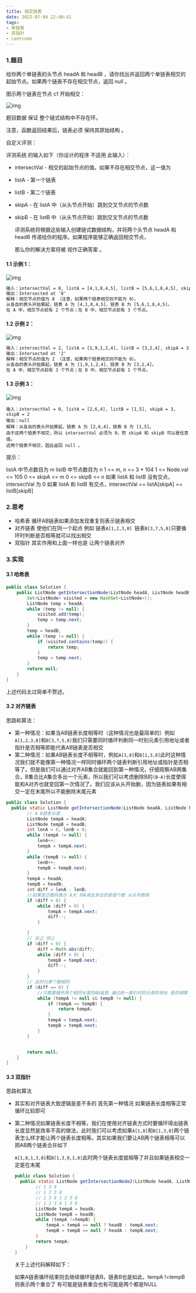 ```yaml
---
title: 相交链表
date: 2022-07-04 22:40:41
tags:
- 单链表
- 双指针
- Leetcode
---
```


### 1.题目

给你两个单链表的头节点 headA 和 headB ，请你找出并返回两个单链表相交的起始节点。如果两个链表不存在相交节点，返回 null 。

图示两个链表在节点 c1 开始相交：

![img](http://image.hi-hufei.com/typora/160_statement.png)

题目数据 保证 整个链式结构中不存在环。

注意，函数返回结果后，链表必须 保持其原始结构 。

自定义评测：

评测系统 的输入如下（你设计的程序 不适用 此输入）：

- intersectVal - 相交的起始节点的值。如果不存在相交节点，这一值为 

- listA - 第一个链表

- listB - 第二个链表

- skipA - 在 listA 中（从头节点开始）跳到交叉节点的节点数

- skipB - 在 listB 中（从头节点开始）跳到交叉节点的节点数

  评测系统将根据这些输入创建链式数据结构，并将两个头节点 headA 和 headB 传递给你的程序。如果程序能够正确返回相交节点，

  那么你的解决方案将被 视作正确答案 。

 

#### 1.1 示例 1：

![img](http://image.hi-hufei.com/typora/160_example_1_1.png)

```tex
输入：intersectVal = 8, listA = [4,1,8,4,5], listB = [5,6,1,8,4,5], skipA = 2, skipB = 3
输出：Intersected at '8'
解释：相交节点的值为 8 （注意，如果两个链表相交则不能为 0）。
从各自的表头开始算起，链表 A 为 [4,1,8,4,5]，链表 B 为 [5,6,1,8,4,5]。
在 A 中，相交节点前有 2 个节点；在 B 中，相交节点前有 3 个节点。
```

#### 1.2 示例 2：

![img](http://image.hi-hufei.com/typora/160_example_2.png)

```tex
输入：intersectVal = 2, listA = [1,9,1,2,4], listB = [3,2,4], skipA = 3, skipB = 1
输出：Intersected at '2'
解释：相交节点的值为 2 （注意，如果两个链表相交则不能为 0）。
从各自的表头开始算起，链表 A 为 [1,9,1,2,4]，链表 B 为 [3,2,4]。
在 A 中，相交节点前有 3 个节点；在 B 中，相交节点前有 1 个节点。
```

#### 1.3 示例 3：

![img](http://image.hi-hufei.com/typora/160_example_3.png)

```te
输入：intersectVal = 0, listA = [2,6,4], listB = [1,5], skipA = 3, skipB = 2
输出：null
解释：从各自的表头开始算起，链表 A 为 [2,6,4]，链表 B 为 [1,5]。
由于这两个链表不相交，所以 intersectVal 必须为 0，而 skipA 和 skipB 可以是任意值。
这两个链表不相交，因此返回 null 。
```




提示：

listA 中节点数目为 m
listB 中节点数目为 n
1 <= m, n <= 3 * 104
1 <= Node.val <= 105
0 <= skipA <= m
0 <= skipB <= n
如果 listA 和 listB 没有交点，intersectVal 为 0
如果 listA 和 listB 有交点，intersectVal == listA[skipA] == listB[skipB]

### 2.思考

- 哈希表 循环AB链表如果添加发现重复则表示链表相交
- 对齐链表 使他们在同一个起点 例如 链表`A[1,2,3,8] `链表`B[3,7,5,8]`只要循环时判断是否相等就可以找出相交
- 双指针 其实作用和上面一样也是 让两个链表对齐 

### 3.实现

#### 3.1 哈希表

```java
public class Solution {
    public ListNode getIntersectionNode(ListNode headA, ListNode headB) {
        Set<ListNode> visited = new HashSet<ListNode>();
        ListNode temp = headA;
        while (temp != null) {
            visited.add(temp);
            temp = temp.next;
        }
        temp = headB;
        while (temp != null) {
            if (visited.contains(temp)) {
                return temp;
            }
            temp = temp.next;
        }
        return null;
    }
}
```

上述代码太过简单不赘述。

#### 3.2 对齐链表

思路和算法：

- 第一种情况：如果当AB链表长度相等时（这种情况也是最简单的）例如`A[1,2,3,8]`和`B[3,7,5,8]`我们只需要同时循环判断同一时刻元素引用地址或者指针是否相等即能代表AB链表是否相交
- 第二种情况：如果AB链表长度不相等时，例如`A[1,8]`和`B[1,3,8]`此时这种情况我们就不能像第一种情况一样同时循环两个链表判断引用地址或指针是否相等了。但是我们可以通过对齐AB集合就能回到第一种情况，仔细观察AB两集合，B集合比A集合多出一个元素，所以我们可以考虑删除B的`(B-A)`长度使得能和A对齐也就变回第一次情况了。我们应该从头开始删，因为链表如果有相交一定在末尾所以不能删除末尾元素

```java
public class Solution {
  public static ListNode getIntersectionNode(ListNode headA, ListNode headB) {
        // A B链表长度
        ListNode tempA = headA;
        ListNode tempB = headB;
        int lenA = 0, lenB = 0;
        while (tempA != null) {
            lenA++;
            tempA = tempA.next;
        }
        while (tempB != null) {
            lenB++;
            tempB = tempB.next;
        }
        tempA = headA;
        tempB = headB;
        int diff = lenA - lenB;
        //如果是正数则表示 A大 则A减去多出的差值个数 从头开删除
        if (diff > 0) {
            while (diff > 0) {
                tempA = tempA.next;
                diff--;
            }

        }
        // 反之 同上
        if (diff < 0) {
            diff = Math.abs(diff);
            while (diff > 0) {
                tempB = tempB.next;
                diff--;
            }
        }
        // 此时元素个数相同
        if (diff == 0) {
            //只需要循环两个相同长度的AB链表 通过统一索引时的元素的地址 是否相等 如果相等则表示 两个链表指向同一个链表
            while (tempA != null && tempB != null) {
                if (tempA == tempB) {
                    return tempA;
                }
                tempA = tempA.next;
                tempB = tempB.next;
            }
        }


        return null;
    }
}
```

#### 3.3 双指针

思路和算法

- 其实和对齐链表大致逻辑是差不多的 首先第一种情况 如果链表长度相等正常循环比较即可

- 第二种情况如果链表长度不相等，我们在使用对齐链表方式时要循环得出链表长度显然是效率不高的做法，此时我们可以考虑如果`A[1,8]`和`B[1,3,8]`两个链表怎么样才能让两个链表长度相等。其实如果我们要让AB两个链表相等可以把AB两个链表合并如下

  ​	`A[1,8,1,3,8]`和`B[1,3,8,1,8]`此时两个链表长度就相等了并且如果链表相交一定是在末尾

  ```java
  public class Solution {
    public static ListNode getIntersectionNode2(ListNode headA, ListNode headB) {
          // 1 3 8
          // 1 2 3 8
          // 1 3 8 1 2 3 8
          // 1 2 3 8 1 3 8
          ListNode tempA = headA;
          ListNode tempB = headB;
          while (tempA !=tempB) {
              tempA = tempA == null ? headB : tempA.next;
              tempB = tempB == null ? headA : tempB.next;
          }
          return tempA;
      }
  }
  ```

  关于上述代码解释如下：

  如果A链表循环结束则去继续循环链表B，链表B也是如此，tempA !=tempB则表示两个重合了 有可能是链表重合也有可能是两个都是NULL
